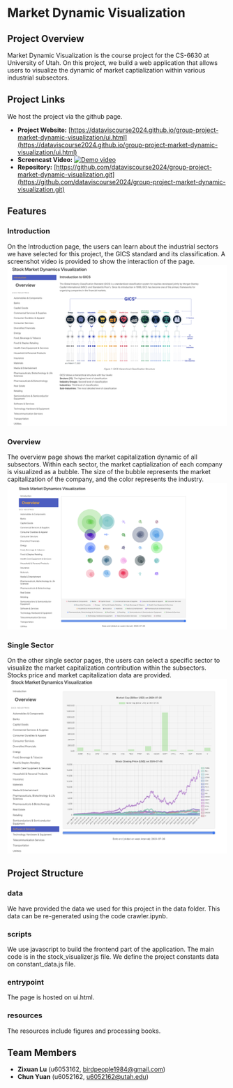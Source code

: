 # Market Dynamic Visualization

## Project Overview
Market Dynamic Visualization is the course project for the  CS-6630 at University of Utah. On this project, we build a web application that allows users to visualize the dynamic of market captialization within various industrial subsectors. 

## Project Links
We host the project via the github page.
- **Project Website:** [https://dataviscourse2024.github.io/group-project-market-dynamic-visualization/ui.html](https://dataviscourse2024.github.io/group-project-market-dynamic-visualization/ui.html)
- **Screencast Video:** [![Demo video](https://res.cloudinary.com/marcomontalbano/image/upload/v1733520725/video_to_markdown/images/youtube--GHmokI53gSQ-c05b58ac6eb4c4700831b2b3070cd403.jpg)](https://www.youtube.com/watch?v=GHmokI53gSQ "Demo video")
- **Repository:** [https://github.com/dataviscourse2024/group-project-market-dynamic-visualization.git](https://github.com/dataviscourse2024/group-project-market-dynamic-visualization.git)

## Features
### Introduction
On the Introduction page, the users can learn about the industrial sectors we have selected for this project, the GICS standard and its classification. A screenshot video is provided to show the interaction of the page.
![Introduction Page](./fig/introduction.png)
### Overview
The overview page shows the market capitalization dynamic of all subsectors. Within each sector, the market captialization of each company is visualized as a bubble. The size of the bubble represents the market capitalization of the company, and the color represents the industry.
![Overview Page](./fig/overview.png)
### Single Sector
On the other single sector pages, the users can select a specific sector to visualize the market capitalization contribution within the subsectors. Stocks price and market capitalization data are provided.
![Single Sector Page](./fig/subsector.png)
## Project Structure
### data
We have provided the data we used for this project in the data folder. This data can be re-generated using the code crawler.ipynb.
### scripts
We use javascript to build the frontend part of the application. The main code is in the stock_visualizer.js file. We define the project constants data on constant_data.js file.
### entrypoint
The page is hosted on ui.html.
### resources
The resources include figures and processing books.


## Team Members
- **Zixuan Lu** (u6053162, birdpeople1984@gmail.com)
- **Chun Yuan** (u6052162, u6052162@utah.edu)
